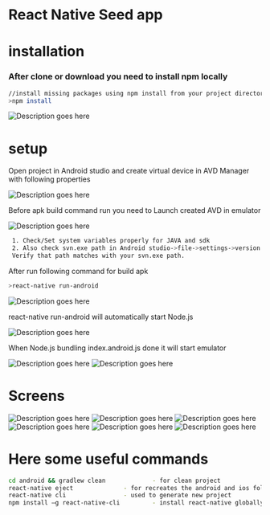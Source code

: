 # React Native Seed app

# installation
### After clone or download you need to install npm locally
```bash
//install missing packages using npm install from your project directory path
>npm install
```
![](/images/npmInstall.PNG "Description goes here")


# setup

Open project in Android studio and create virtual device in AVD Manager with following properties

![](/images/virualDevice.PNG "Description goes here")

Before apk build command run you need to Launch created AVD in emulator

![](/images/listEmulator.PNG "Description goes here")

```bash
 1. Check/Set system variables properly for JAVA and sdk
 2. Also check svn.exe path in Android studio->file->settings->version control->subversion->use command line client
 Verify that path matches with your svn.exe path.
```

After run following command for build apk
```bash
>react-native run-android
```

![](/images/runAndroid.PNG "Description goes here")

react-native run-android will automatically start Node.js 

![](/images/node.PNG "Description goes here")

When Node.js bundling index.android.js done it will start emulator

![](/images/loademulator.PNG "Description goes here")
![](/images/home.PNG "Description goes here")

# Screens
![](/images/homescreen.PNG "Description goes here")
![](/images/whattodo.PNG "Description goes here")
![](/images/wheretostay.PNG "Description goes here")
![](/images/whattoeat.PNG "Description goes here")
![](/images/navigation.PNG "Description goes here")
![](/images/contact.PNG "Description goes here")


# Here some useful commands

```bash
cd android && gradlew clean 			- for clean project
react-native eject				- for recreates the android and ios folder
react-native cli				- used to generate new project
npm install –g react-native-cli 		- install react-native globally

```

